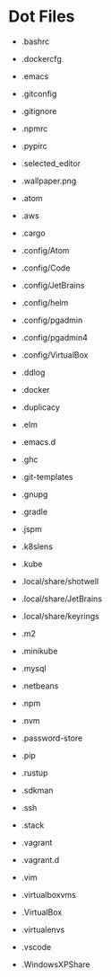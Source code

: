 # Dot Files

* .bashrc
* .dockercfg
* .emacs
* .gitconfig
* .gitignore
* .npmrc
* .pypirc
* .selected_editor
* .wallpaper.png

* .atom
* .aws
* .cargo
* .config/Atom
* .config/Code
* .config/JetBrains
* .config/helm
* .config/pgadmin
* .config/pgadmin4
* .config/VirtualBox
* .ddlog
* .docker
* .duplicacy
* .elm
* .emacs.d
* .ghc
* .git-templates
* .gnupg
* .gradle
* .jspm
* .k8slens
* .kube
* .local/share/shotwell
* .local/share/JetBrains
* .local/share/keyrings
* .m2
* .minikube
* .mysql
* .netbeans
* .npm
* .nvm
* .password-store
* .pip
* .rustup
* .sdkman
* .ssh
* .stack
* .vagrant
* .vagrant.d
* .vim
* .virtualboxvms
* .VirtualBox
* .virtualenvs
* .vscode
* .WindowsXPShare
